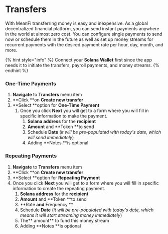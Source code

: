 # Transfers

With MeanFi transferring money is easy and inexpensive. As a global decentralized financial platform, you can send instant payments anywhere in the world at almost zero cost. You can configure single payments to send now or schedule them in the future as well as set up money streams for recurrent payments with the desired payment rate per hour, day, month, and more. &#x20;

{% hint style="info" %}
&#x20;Connect your **Solana** **Wallet** first since the app needs it to initiate the transfers, payroll payments, and money streams.&#x20;
{% endhint %}

### **One-Time Payments**

1. **Navigate** to **Transfers** menu item
2. **Click **on **Create new transfer**
3. **Select **option for **One-Time Payment**
   1. Once you click **Next** you will get to a form where you will fill in specific information to make the payment.&#x20;
      1. **Solana** **address** for the **recipient**
      2. **Amount** and **Token **to send
      3. Schedule **Date** (_it will be pre-populated with today's date, which will send immediately_) &#x20;
      4. Adding **Notes **is optional

### **Repeating Payments**

1. **Navigate** to **Transfers** menu item
2. **Click **on **Create new transfer**
3. **Select **option for **Repeating Payment**
4. Once you click **Next** you will get to a form where you will fill in specific information to create the repeating payment.&#x20;
   1. **Solana** **address** for the **recipient**
   2. **Amount** and **Token **to send
   3. **Rate **and** Frequency **
   4. Schedule **Date** (_it will be pre-populated with today's date, which means it will start streaming money immediately_) &#x20;
   5. The** amount** to fund this money stream
   6. Adding **Notes **is optional
